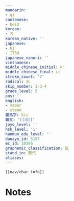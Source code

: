 ```yaml
---
mandarin:
- qì
cantonese:
- hei3
korean:
- 기
korean_native: ''
japanese:
- KI
- ITSU
japanese_nanori: ''
vietnamese:
middle_chinese_initial: kʰ
middle_chinese_final: ɨi
stroke_count: '7'
radical: 水
skip_number: 1-3-4
grade_level: 5
pos: ''
english:
- vapor
- steam
羅馬字: kii
韓文: '[[킈]]'
joyo_level: ''
hsk_level: '1'
hanmun_edu_level: ''
danayo_id: 5157
mc_id: 10366
graphemic_classification: 気
stand_in: 蒸汽
aliases:
---
```

```meta-bind-embed
[[nav/char_info]]
```

# Notes
